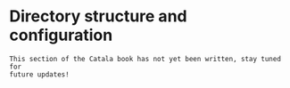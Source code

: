 # Directory structure and configuration

<div id="tock" data-block_title="Summary"></div>
<div id="tocw"></div>

~~~admonish danger title="Work in progress"
This section of the Catala book has not yet been written, stay tuned for
future updates!
~~~
